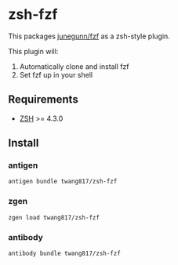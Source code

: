 # zsh-fzf

This packages [junegunn/fzf][1] as a zsh-style plugin.

This plugin will:

1. Automatically clone and install fzf
2. Set fzf up in your shell

[1]: https://github.com/junegunn/fzf
[2]: http://zsh.sourceforge.net/

## Requirements

* [ZSH][2] >= 4.3.0

## Install

### antigen

    antigen bundle twang817/zsh-fzf

### zgen

    zgen load twang817/zsh-fzf
    
### antibody

    antibody bundle twang817/zsh-fzf
    
